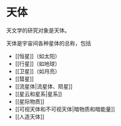 # 天体

天文学的研究对象是天体。

天体是宇宙间各种星体的总称，包括

* [[恒星]]（如太阳）
* [[行星]]（如地球）
* [[卫星]]（如月亮）
* [[彗星]] 
* [[流星体|流星体、陨星]]
* [[星云和星系|星系]]
* [[星际物质]]
* [[可视天体和不可视天体|暗物质和暗能量]]
* [[人造天体]]

